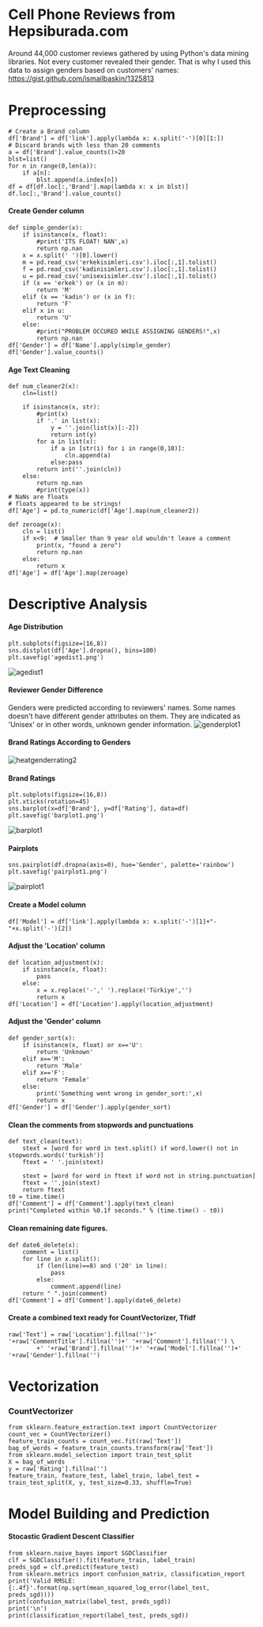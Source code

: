 # Cell Phone Reviews from Hepsiburada.com
Around 44,000 customer reviews gathered by using Python's data mining libraries. 
Not every customer revealed their gender. That is why I used this data to assign genders based on customers' names:  
https://gist.github.com/ismailbaskin/1325813


# Preprocessing
```
# Create a Brand column
df['Brand'] = df['link'].apply(lambda x: x.split('-')[0][1:])
# Discard brands with less than 20 comments
a = df['Brand'].value_counts()>20
blst=list()
for n in range(0,len(a)):
    if a[n]:
        blst.append(a.index[n])
df = df[df.loc[:,'Brand'].map(lambda x: x in blst)]
df.loc[:,'Brand'].value_counts()
```

#### Create Gender column
```
def simple_gender(x):
    if isinstance(x, float):
        #print('ITS FLOAT! NAN',x)
        return np.nan
    x = x.split(' ')[0].lower()
    m = pd.read_csv('erkekisimleri.csv').iloc[:,1].tolist()
    f = pd.read_csv('kadinisimleri.csv').iloc[:,1].tolist()
    u = pd.read_csv('unisexisimler.csv').iloc[:,1].tolist()
    if (x == 'erkek') or (x in m):
        return 'M'
    elif (x == 'kadın') or (x in f):
        return 'F'
    elif x in u:
        return 'U'
    else:
        #print("PROBLEM OCCURED WHILE ASSIGNING GENDERS!",x)
        return np.nan
df['Gender'] = df['Name'].apply(simple_gender)
df['Gender'].value_counts()
```

#### Age Text Cleaning
```
def num_cleaner2(x):
    cln=list()

    if isinstance(x, str):
        #print(x)
        if '.' in list(x):
            y = ''.join(list(x)[:-2])
            return int(y)
        for a in list(x):
            if a in [str(i) for i in range(0,10)]:
                cln.append(a)
            else:pass
        return int(''.join(cln))
    else:
        return np.nan
        #print(type(x))
# NaNs are floats
# floats appeared to be strings!
df['Age'] = pd.to_numeric(df['Age'].map(num_cleaner2))

def zeroage(x):
    cln = list()
    if x<9:  # Smaller than 9 year old wouldn't leave a comment
        print(x, "found a zero")
        return np.nan
    else:
        return x
df['Age'] = df['Age'].map(zeroage)
```

# Descriptive Analysis 
#### Age Distribution
```
plt.subplots(figsize=(16,8))
sns.distplot(df['Age'].dropna(), bins=100)
plt.savefig('agedist1.png')
```
![agedist1](https://user-images.githubusercontent.com/23128332/41202223-84eb53e4-6cce-11e8-8f5c-d97ec50eb828.png)

#### Reviewer Gender Difference
Genders were predicted according to reviewers' names. Some names doesn't have different gender attributes on them. They are indicated as 'Unisex' or in other words, unknown gender information.
![genderplot1](https://user-images.githubusercontent.com/23128332/41202327-4adc5e76-6cd0-11e8-9555-7a7c6f2362f7.png)

#### Brand Ratings According to Genders
![heatgenderrating2](https://user-images.githubusercontent.com/23128332/41202224-850c9e82-6cce-11e8-9a94-268f44ef1f04.png)

#### Brand Ratings 
```
plt.subplots(figsize=(16,8))
plt.xticks(rotation=45)
sns.barplot(x=df['Brand'], y=df['Rating'], data=df)
plt.savefig('barplot1.png')
```
![barplot1](https://user-images.githubusercontent.com/23128332/41202328-4af929ca-6cd0-11e8-89f0-a0647d432064.png)

#### Pairplots
```
sns.pairplot(df.dropna(axis=0), hue='Gender', palette='rainbow')
plt.savefig('pairplot1.png')
```
![pairplot1](https://user-images.githubusercontent.com/23128332/41202326-4abe8270-6cd0-11e8-8e0f-62a8c6b7dfa8.png)


#### Create a Model column
```
df['Model'] = df['link'].apply(lambda x: x.split('-')[1]+"-"+x.split('-')[2])
```
#### Adjust the 'Location' column
```
def location_adjustment(x):
    if isinstance(x, float):
        pass
    else:
        x = x.replace('-',' ').replace('Türkiye','')
        return x
df['Location'] = df['Location'].apply(location_adjustment)
```
#### Adjust the 'Gender' column
```
def gender_sort(x):
    if isinstance(x, float) or x=='U':
        return 'Unknown'
    elif x=='M':
        return 'Male'
    elif x=='F':
        return 'Female'
    else:
        print('Something went wrong in gender_sort:',x)
        return x
df['Gender'] = df['Gender'].apply(gender_sort)
```
#### Clean the comments from stopwords and punctuations
```
def text_clean(text):
    stext = [word for word in text.split() if word.lower() not in stopwords.words('turkish')]
    ftext = ' '.join(stext)
    
    stext = [word for word in ftext if word not in string.punctuation]
    ftext = ''.join(stext)
    return ftext
t0 = time.time()
df['Comment'] = df['Comment'].apply(text_clean)
print("Completed within %0.1f seconds." % (time.time() - t0))
```
#### Clean remaining date figures.
```
def date6_delete(x):
    comment = list()
    for line in x.split():
        if (len(line)==8) and ('20' in line):
            pass
        else:
            comment.append(line)
    return " ".join(comment)
df['Comment'] = df['Comment'].apply(date6_delete)
```
#### Create a combined text ready for CountVectorizer, Tfidf
```
raw['Text'] = raw['Location'].fillna('')+' '+raw['CommentTitle'].fillna('')+' '+raw['Comment'].fillna('') \
        +' '+raw['Brand'].fillna('')+' '+raw['Model'].fillna('')+' '+raw['Gender'].fillna('')
```
# Vectorization
### CountVectorizer
```
from sklearn.feature_extraction.text import CountVectorizer
count_vec = CountVectorizer()
feature_train_counts = count_vec.fit(raw['Text'])
bag_of_words = feature_train_counts.transform(raw['Text'])
from sklearn.model_selection import train_test_split
X = bag_of_words 
y = raw['Rating'].fillna('')
feature_train, feature_test, label_train, label_test = train_test_split(X, y, test_size=0.33, shuffle=True)
```
# Model Building and Prediction
#### Stocastic Gradient Descent Classifier
```
from sklearn.naive_bayes import SGDClassifier
clf = SGDClassifier().fit(feature_train, label_train)
preds_sgd = clf.predict(feature_test)
from sklearn.metrics import confusion_matrix, classification_report
print('Valid RMSLE: {:.4f}'.format(np.sqrt(mean_squared_log_error(label_test, preds_sgd))))
print(confusion_matrix(label_test, preds_sgd))
print('\n')
print(classification_report(label_test, preds_sgd))
```
